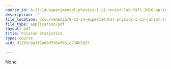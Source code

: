 ```yaml
---
course_id: 8-13-14-experimental-physics-i-ii-junior-lab-fall-2016-spring-2017
description: ''
file_location: /coursemedia/8-13-14-experimental-physics-i-ii-junior-lab-fall-2016-spring-2017/d1291c9a3f1a80df30af651c738b5d27_MIT8_13-14F16-S17expII.pdf
file_type: application/pdf
layout: pdf
title: Poisson Statistics
type: course
uid: d1291c9a3f1a80df30af651c738b5d27

---
```

None